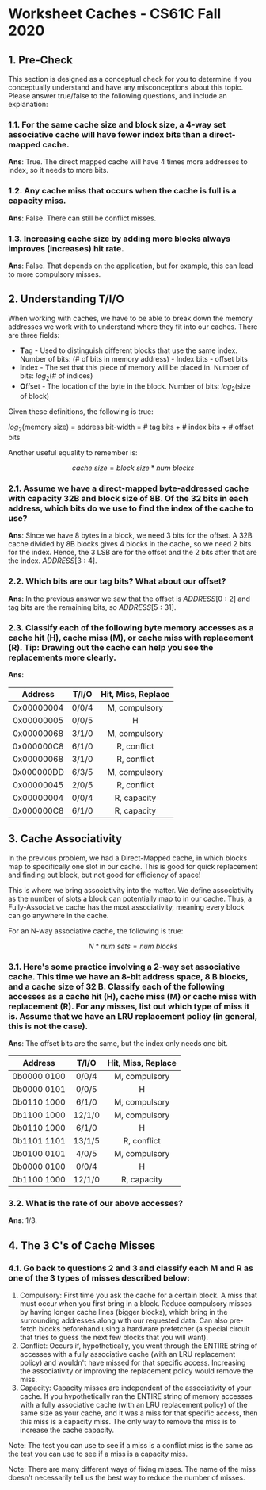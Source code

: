 # Worksheet Caches - CS61C Fall 2020

## 1. Pre-Check

This section is designed as a conceptual check for you to determine if you conceptually understand and have any misconceptions about this topic. Please answer true/false to the following questions, and include an explanation:

### 1.1. For the same cache size and block size, a 4-way set associative cache will have fewer index bits than a direct-mapped cache.

**Ans**: True. The direct mapped cache will have 4 times more addresses to index, so it needs to more bits.

### 1.2. Any cache miss that occurs when the cache is full is a capacity miss.

**Ans**: False. There can still be conflict misses.

### 1.3. Increasing cache size by adding more blocks always improves (increases) hit rate.

**Ans**: False. That depends on the application, but for example, this can lead to more compulsory misses.

## 2. Understanding T/I/O

When working with caches, we have to be able to break down the memory addresses we work with to understand where they fit into our caches. There are three fields:

- **T**ag - Used to distinguish different blocks that use the same index. Number of bits: (# of bits in memory address) - Index bits - offset bits
- **I**ndex - The set that this piece of memory will be placed in. Number of bits: $log_2$(# of indices)
- **O**ffset - The location of the byte in the block. Number of bits: $log_2$(size of block)

Given these definitions, the following is true:

$log_2$(memory size) = address bit-width = # tag bits + # index bits + # offset bits

Another useful equality to remember is:

$$cache \ size = block \ size * num \ blocks$$


### 2.1. Assume we have a direct-mapped byte-addressed cache with capacity 32B and block size of 8B. Of the 32 bits in each address, which bits do we use to find the index of the cache to use?

**Ans**: Since we have 8 bytes in a block, we need 3 bits for the offset. A 32B cache divided by 8B blocks gives 4 blocks in the cache, so we need 2 bits for the index. Hence, the 3 LSB are for the offset and the 2 bits after that are the index. $ADDRESS[3:4]$.

### 2.2. Which bits are our tag bits? What about our offset?

**Ans**: In the previous answer we saw that the offset is $ADDRESS[0:2]$ and tag bits are the remaining bits, so $ADDRESS[5:31]$.

### 2.3. Classify each of the following byte memory accesses as a cache hit (H), cache miss (M), or cache miss with replacement (R). Tip: Drawing out the cache can help you see the replacements more clearly.

**Ans**:

| **Address** | **T/I/O** | **Hit, Miss, Replace** |
|:-----------:|:---------:|:----------------------:|
|  0x00000004 |   0/0/4   |      M, compulsory     |
|  0x00000005 |   0/0/5   |            H           |
|  0x00000068 |   3/1/0   |      M, compulsory     |
|  0x000000C8 |   6/1/0   |       R, conflict      |
|  0x00000068 |   3/1/0   |       R, conflict      |
|  0x000000DD |   6/3/5   |      M, compulsory     |
|  0x00000045 |   2/0/5   |       R, conflict      |
|  0x00000004 |   0/0/4   |       R, capacity      |
|  0x000000C8 |   6/1/0   |       R, capacity      |

## 3. Cache Associativity

In the previous problem, we had a Direct-Mapped cache, in which blocks map to specifically one slot in our cache. This is good for quick replacement and finding out block, but not good for efficiency of space!

This is where we bring associativity into the matter. We define associativity as the number of slots a block can potentially map to in our cache. Thus, a Fully-Associative cache has the most associativity, meaning every block can go anywhere in the cache.

For an N-way associative cache, the following is true:

$$N * num \ sets = num \ blocks$$

### 3.1. Here's some practice involving a 2-way set associative cache. This time we have an 8-bit address space, 8 B blocks, and a cache size of 32 B. Classify each of the following accesses as a cache hit (H), cache miss (M) or cache miss with replacement (R). For any misses, list out which type of miss it is. Assume that we have an LRU replacement policy (in general, this is not the case).

**Ans**: The offset bits are the same, but the index only needs one bit.

| **Address** | **T/I/O** | **Hit, Miss, Replace** |
|:-----------:|:---------:|:----------------------:|
| 0b0000 0100 |   0/0/4   |      M, compulsory     |
| 0b0000 0101 |   0/0/5   |            H           |
| 0b0110 1000 |   6/1/0   |      M, compulsory     |
| 0b1100 1000 |   12/1/0  |      M, compulsory     |
| 0b0110 1000 |   6/1/0   |            H           |
| 0b1101 1101 |   13/1/5  |       R, conflict      |
| 0b0100 0101 |   4/0/5   |      M, compulsory     |
| 0b0000 0100 |   0/0/4   |            H           |
| 0b1100 1000 |   12/1/0  |       R, capacity      |

### 3.2. What is the rate of our above accesses?

**Ans**: 1/3.

## 4. The 3 C's of Cache Misses

### 4.1. Go back to questions 2 and 3 and classify each M and R as one of the 3 types of misses described below:

1. Compulsory: First time you ask the cache for a certain block. A miss that must occur when you first bring in a block. Reduce compulsory misses by having longer cache lines (bigger blocks), which bring in the surrounding addresses along with our requested data. Can also pre-fetch blocks beforehand using a hardware prefetcher (a special circuit that tries to guess the next few blocks that you will want).
2. Conflict: Occurs if, hypothetically, you went through the ENTIRE string of accesses with a fully associative cache (with an LRU replacement policy) and wouldn't have missed for that specific access. Increasing the associativity or improving the replacement policy would remove the miss.
3. Capacity: Capacity misses are independent of the associativity of your cache. If you hypothetically ran the ENTIRE string of memory accesses with a fully associative cache (with an LRU replacement policy) of the same size as your cache, and it was a miss for that specific access, then this miss is a capacity miss. The only way to remove the miss is to increase the cache capacity.

Note: The test you can use to see if a miss is a conflict miss is the same as the test you can use to see if a miss is a capacity miss.

Note: There are many different ways of fixing misses. The name of the miss doesn't necessarily tell us the best way to reduce the number of misses.
